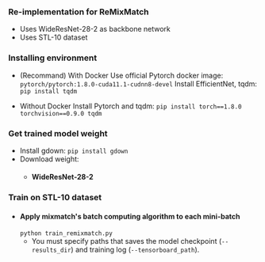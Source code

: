 ### Re-implementation for ReMixMatch

- Uses WideResNet-28-2 as backbone network
- Uses STL-10 dataset

### Installing environment

- (Recommand) With Docker
Use official Pytorch docker image: `pytorch/pytorch:1.8.0-cuda11.1-cudnn8-devel`
Install EfficientNet, tqdm: `pip install tqdm`

- Without Docker
Install Pytorch and tqdm: `pip install torch==1.8.0 torchvision==0.9.0 tqdm`

### Get trained model weight

- Install gdown: `pip install gdown`
- Download weight:
    - #### WideResNet-28-2

### Train on STL-10 dataset
- #### Apply mixmatch's batch computing algorithm to each mini-batch  
    `python train_remixmatch.py`
    - You must specify paths that saves the model checkpoint (`--results_dir`) and training log (`--tensorboard_path`).
